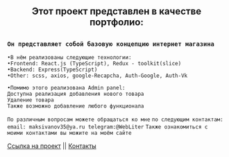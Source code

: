 <h2 align="center">Этот проект представлен в качестве портфолио:<h2>

### `Он представляет собой базовую концепцию интернет магазина`

`•В нём реализованы следующие технологии:`<br>
`•Frontend: React.js (TypeScript), Redux - toolkit(slice)`<br>
`•Backend: Express(TypeScript)`<br>
`•Other: scss, axios, google-Recapcha, Auth-Google, Auth-Vk`<br>
` ` <br>
`•Помимо этого реализована Admin panel: `<br>
`Доступна реализация добавления нового товара `<br>
`Удаление товара`<br>
`Также возможно добавление любого функционала`<br>
` `<br>
`По различным вопросам можете обращаться ко мне`
`по следующим контактам:`
`email: maksivanov35@ya.ru telegram:@WebLiter`
`Также ознакомиться с моими контактами вы можите на моём сайте`

<a href="https://store.web-liter.ru/">Ссылка на проект</a> ||
<a href="https://web-liter.ru/contacts">Контакты</a>
